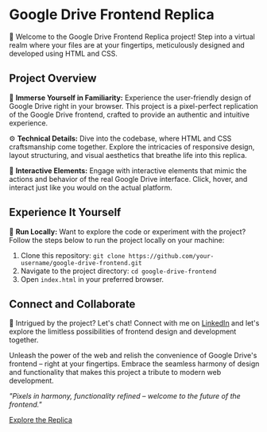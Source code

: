# Google Drive Frontend Replica

🚀 Welcome to the Google Drive Frontend Replica project! Step into a virtual realm where your files are at your fingertips, meticulously designed and developed using HTML and CSS.

## Project Overview
🌟 **Immerse Yourself in Familiarity:** Experience the user-friendly design of Google Drive right in your browser. This project is a pixel-perfect replication of the Google Drive frontend, crafted to provide an authentic and intuitive experience.

⚙️ **Technical Details:** Dive into the codebase, where HTML and CSS craftsmanship come together. Explore the intricacies of responsive design, layout structuring, and visual aesthetics that breathe life into this replica.

🎉 **Interactive Elements:** Engage with interactive elements that mimic the actions and behavior of the real Google Drive interface. Click, hover, and interact just like you would on the actual platform.

## Experience It Yourself
🔧 **Run Locally:** Want to explore the code or experiment with the project? Follow the steps below to run the project locally on your machine:

1. Clone this repository: `git clone https://github.com/your-username/google-drive-frontend.git`
2. Navigate to the project directory: `cd google-drive-frontend`
3. Open `index.html` in your preferred browser.

## Connect and Collaborate
💌 Intrigued by the project? Let's chat! Connect with me on [LinkedIn](https://www.linkedin.com/in/abhishek-paul-aa6257250/) and let's explore the limitless possibilities of frontend design and development together.

Unleash the power of the web and relish the convenience of Google Drive's frontend – right at your fingertips. Embrace the seamless harmony of design and functionality that makes this project a tribute to modern web development.

_"Pixels in harmony, functionality refined – welcome to the future of the frontend."_

[Explore the Replica](https://abhishekpaul77.github.io/Google-Drive-clone/)
